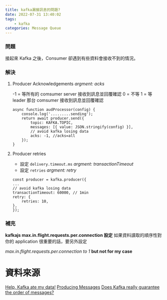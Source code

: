 ```yaml
---
title: kafka漏接訊息的問題?
date: 2022-07-31 13:40:02
tags:
    - kafka
categories: Message Queue
---
```


### 問題

接起來 Kafka 之後，Consumer 卻遇到有些資料會接收不到的情況。

### 解決

1. Producer Acknowledgements
   _argment: acks_

    -1 = 等所有的 comsumer server 接收到訊息並回覆確認
    0 = 不等
    1 = 等 leader 那台 comsumer 接收到訊息並回覆確認

    ```node
    async function audProcessor(config) {
        console.log('.........sending');
        return await producer.send({
            topic: KAFKA.TOPIC,
            messages: [{ value: JSON.stringify(config) }],
            // avoid kafka losing data
            acks: -1, //acks=all
        });
    }
    ```

2. Producer retries

    - 設定 `delivery.timeout.ms`
      _argment: transactionTimeout_
    - 設定 `retries`
      _argment: retry_

    ```node
    const producer = kafka.producer({
    ...
    // avoid kafka losing data
    transactionTimeout: 60000, // 1min
    retry: {
        retries: 10,
    },
    });

    ```

### 補充

**kafkajs max.in.flight.requests.per.connection 設定**
如果資料讀取的順序性對你的 application 很重要的話，要另外設定

_max.in.flight.requests.per.connection to 1_
**but not for my case**

# 資料來源

[Help, Kafka ate my data!](https://blog.softwaremill.com/help-kafka-ate-my-data-ae2e5d3e6576)
[Producing Messages](https://kafka.js.org/docs/producing)
[Does Kafka really guarantee the order of messages?](https://blog.softwaremill.com/does-kafka-really-guarantee-the-order-of-messages-3ca849fd19d2)
